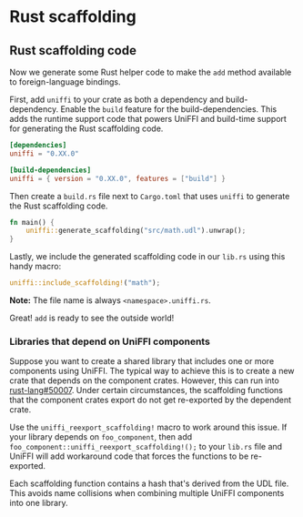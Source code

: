 # Rust scaffolding

## Rust scaffolding code

Now we generate some Rust helper code to make the `add` method available to foreign-language bindings.  

First, add `uniffi` to your crate as both a dependency and build-dependency.  Enable the `build` feature for the build-dependencies.  This adds the runtime support code that powers UniFFI and build-time support for generating the Rust scaffolding code.

```toml
[dependencies]
uniffi = "0.XX.0"

[build-dependencies]
uniffi = { version = "0.XX.0", features = ["build"] }
```

Then create a `build.rs` file next to `Cargo.toml` that uses `uniffi` to generate the Rust scaffolding code.

```rust
fn main() {
    uniffi::generate_scaffolding("src/math.udl").unwrap();
}
```

Lastly, we include the generated scaffolding code in our `lib.rs` using this handy macro:

```rust
uniffi::include_scaffolding!("math");
```

**Note:** The file name is always `<namespace>.uniffi.rs`.

Great! `add` is ready to see the outside world!

### Libraries that depend on UniFFI components

Suppose you want to create a shared library that includes one or more
components using UniFFI. The typical way to achieve this is to create a new
crate that depends on the component crates.  However, this can run into
[rust-lang#50007](https://github.com/rust-lang/rust/issues/50007).  Under
certain circumstances, the scaffolding functions that the component crates
export do not get re-exported by the dependent crate.

Use the `uniffi_reexport_scaffolding!` macro to work around this issue.  If your
library depends on `foo_component`, then add
`foo_component::uniffi_reexport_scaffolding!();` to your `lib.rs` file and
UniFFI will add workaround code that forces the functions to be re-exported.

Each scaffolding function contains a hash that's derived from the UDL file.
This avoids name collisions when combining multiple UniFFI components into
one library.
